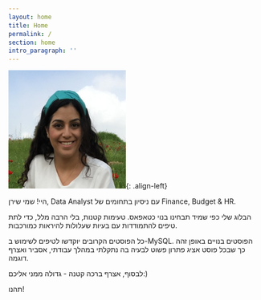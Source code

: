 ```yaml
---
layout: home
title: Home
permalink: /
section: home
intro_paragraph: ''
---
```

![](/assets/img/uploads/shiran.jpg){: .align-left}

היי! שמי שירן, Data Analyst עם ניסיון בתחומים של Finance, Budget & HR. 

הבלוג שלי כפי שמיד תבחינו בנוי כטאפאס. טעימות קטנות, בלי הרבה מלל, כדי לתת טיפים להתמודדות עם בעיות שעלולות להיראות כמורכבות. 

כל הפוסטים הקרובים יוקדשו לטיפים לשימוש ב-MySQL. 
הפוסטים בנויים באופן זהה כך שבכל פוסט אציג פתרון פשוט לבעיה בה נתקלתי במהלך עבודתי, אסביר ואצרף דוגמה. 

לבסוף, אצרף ברכה קטנה - גדולה ממני אליכם:) 

תהנו!
